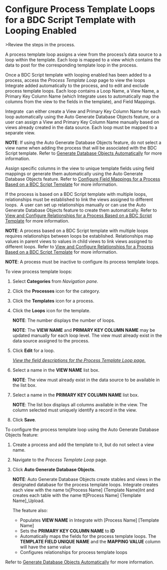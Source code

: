 # Configure Process Template Loops for a BDC Script Template with Looping Enabled

<span id="Post Data using a BDC Script Steps" class="popUpLink">\>Review
the steps in the process. </span>

A process template loop assigns a view from the process’s data source to
a loop within the template. Each loop is mapped to a view which contains
the data to post for the corresponding template loop in the process.

Once a BDC Script template with looping enabled has been added to a
process, access the *Process Template Loop* page to view the loops
Integrate added automatically to the process, and to edit and exclude
process template loops. Each loop contains a Loop Name, a View Name, a
Primary Key Column Name (which Integrate uses to automatically map the
columns from the view to the fields in the template), and Field
Mappings.

Integrate  can either create a View and Primary Key Column Name for each
loop automatically using the Auto Generate Database Objects feature, or
a user can assign a View and Primary Key Column Name manually based on
views already created in the data source. Each loop must be mapped to a
separate view.

**NOTE**: If using the Auto Generate Database Objects feature, do not
select a view name when adding the process that will be associated with
the BDC Script template. Refer to [Generate Database Objects
Automatically](Generate_Database_Objects_Automatically.htm) for more
information.

Assign specific columns in the view to unique template fields using
field mappings or generate them automatically using the Auto Generate
Database Objects feature. Refer to [Configure Field Mappings for a
Process Based on a BDC Script
Template](ConfigureFieldMappingsBDC_Script_Template.htm) for more
information.

If the process is based on a BDC Script template with multiple loops,
relationships must be established to link the views assigned to
different loops.  A user can set up relationships manually or can use
the Auto Generate Database Objects feature to create them automatically.
Refer to [View and Configure Relationships for a Process Based on a BDC
Script Template](ViewandConfigureRelationshipsBDC.htm) for more
information.

**NOTE**: A process based on a BDC Script template with multiple loops
requires relationships between loops be established. Relationships map
values in parent views to values in child views to link views assigned
to different loops. Refer to [View and Configure Relationships for a
Process Based on a BDC Script
Template](ViewandConfigureRelationshipsBDC.htm) for more information.

**NOTE**: A process must be inactive to configure its process template
loops.

To view process template loops:

1.  Select **Categories** from *Navigation pane*.

2.  Click the **Processes** icon for the category.

3.  Click the **Templates** icon for a process.

4.  Click the **Loops** icon for the template.
    
    **NOTE**: The number displays the number of loops.
    
    <span style="font-weight: bold;">NOTE</span>: The **VIEW NAME** and
    **PRIMARY KEY COLUMN NAME** may be updated manually for each loop
    level. The view must already exist in the data source assigned to
    the process.

5.  Click **Edit** for a loop.
    
    *[View the field descriptions for the Process Template Loop
    page.](../Page_Desc/Process_Template_Loop.htm)*

6.  Select a name in the **VIEW NAME** list box.
    
    **NOTE**: The view must already exist in the data source to be
    available in the list box.

7.  Select a name in the **PRIMARY KEY COLUMN NAME** list box.
    
    **NOTE**: The list box displays all columns available in the view.
    The column selected must uniquely identify a record in the view.

8.  Click **Save**.

To configure the process template loop using the Auto Generate Database
Objects feature:

1.  Create a process and add the template to it, but do not select a
    view name.

2.  Navigate to the *Process Template Loop* page.

3.  Click **Auto Generate Database Objects**.
    
    **NOTE**: Auto Generate Database Objects create stables and views in
    the designated database for the process template loops. Integrate
    creates each view with the name tx\[Process Name\] {Template
    Name}Int and creates each table with the name tt\[Process Name\]
    {Template Name\]\_Upload.
    
    The feature also:
    
      - Populates **VIEW NAME** in Integrate with \[Process Name\]
        \[Template Name\]
      - Sets the **PRIMARY KEY COLUMN NAME** to **ID**
      - Automatically maps the fields for the process template loops.
        The **TEMPLATE FIELD UNIQUE NAME** and the **MAPPING VALUE**
        column will have the same value
      - Configures relationships for process template loops

Refer to [Generate Database Objects
Automatically](Generate_Database_Objects_Automatically.htm) for more
information.
